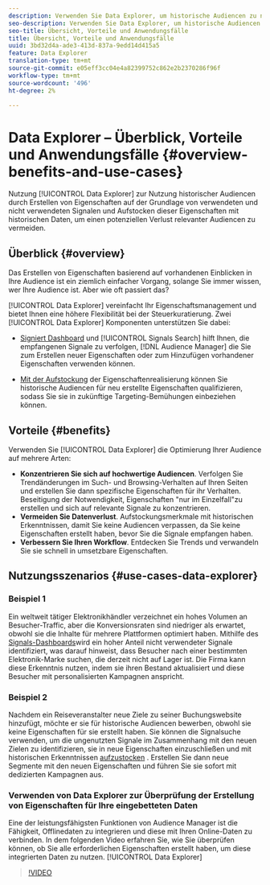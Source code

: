 ```yaml
---
description: Verwenden Sie Data Explorer, um historische Audiencen zu nutzen, indem Sie Eigenschaften auf der Grundlage von verwendeten und nicht verwendeten Signalen erstellen und diese mit historischen Daten aufstocken, um einen potenziellen Verlust relevanter Audiencen zu vermeiden.
seo-description: Verwenden Sie Data Explorer, um historische Audiencen zu nutzen, indem Sie Eigenschaften auf der Grundlage von verwendeten und nicht verwendeten Signalen erstellen und diese mit historischen Daten aufstocken, um einen potenziellen Verlust relevanter Audiencen zu vermeiden.
seo-title: Übersicht, Vorteile und Anwendungsfälle
title: Übersicht, Vorteile und Anwendungsfälle
uuid: 3bd32d4a-ade3-413d-837a-9edd14d415a5
feature: Data Explorer
translation-type: tm+mt
source-git-commit: e05eff3cc04e4a82399752c862e2b2370286f96f
workflow-type: tm+mt
source-wordcount: '496'
ht-degree: 2%

---
```



# Data Explorer – Überblick, Vorteile und Anwendungsfälle {#overview-benefits-and-use-cases}

Nutzung [!UICONTROL Data Explorer] zur Nutzung historischer Audiencen durch Erstellen von Eigenschaften auf der Grundlage von verwendeten und nicht verwendeten Signalen und Aufstocken dieser Eigenschaften mit historischen Daten, um einen potenziellen Verlust relevanter Audiencen zu vermeiden.

## Überblick {#overview}

Das Erstellen von Eigenschaften basierend auf vorhandenen Einblicken in Ihre Audience ist ein ziemlich einfacher Vorgang, solange Sie immer wissen, wer Ihre Audience ist. Aber wie oft passiert das?

[!UICONTROL Data Explorer] vereinfacht Ihr Eigenschaftsmanagement und bietet Ihnen eine höhere Flexibilität bei der Steuerkuratierung. Zwei [!UICONTROL Data Explorer] Komponenten unterstützen Sie dabei:

* [Signiert Dashboard](../../features/data-explorer/data-explorer-signals-dashboard.md) und [!UICONTROL Signals Search] hilft Ihnen, die empfangenen Signale zu verfolgen, [!DNL Audience Manager] die Sie zum Erstellen neuer Eigenschaften oder zum Hinzufügen vorhandener Eigenschaften verwenden können.

* [Mit der Aufstockung](../../features/data-explorer/data-explorer-trait-backfill.md) der Eigenschaftenrealisierung können Sie historische Audiencen für neu erstellte Eigenschaften qualifizieren, sodass Sie sie in zukünftige Targeting-Bemühungen einbeziehen können.

## Vorteile {#benefits}

Verwenden Sie [!UICONTROL Data Explorer] die Optimierung Ihrer Audience auf mehrere Arten:

* **Konzentrieren Sie sich auf hochwertige Audiencen**. Verfolgen Sie Trendänderungen im Such- und Browsing-Verhalten auf Ihren Seiten und erstellen Sie dann spezifische Eigenschaften für ihr Verhalten. Beseitigung der Notwendigkeit, Eigenschaften &quot;nur im Einzelfall&quot;zu erstellen und sich auf relevante Signale zu konzentrieren.
* **Vermeiden Sie Datenverlust**. Aufstockungsmerkmale mit historischen Erkenntnissen, damit Sie keine Audiencen verpassen, da Sie keine Eigenschaften erstellt haben, bevor Sie die Signale empfangen haben.
* **Verbessern Sie Ihren Workflow**. Entdecken Sie Trends und verwandeln Sie sie schnell in umsetzbare Eigenschaften.

## Nutzungsszenarios {#use-cases-data-explorer}

### Beispiel 1

Ein weltweit tätiger Elektronikhändler verzeichnet ein hohes Volumen an Besucher-Traffic, aber die Konversionsraten sind niedriger als erwartet, obwohl sie die Inhalte für mehrere Plattformen optimiert haben. Mithilfe des [Signals-Dashboards](../../features/data-explorer/data-explorer-signals-dashboard.md)wird ein hoher Anteil nicht verwendeter Signale identifiziert, was darauf hinweist, dass Besucher nach einer bestimmten Elektronik-Marke suchen, die derzeit nicht auf Lager ist. Die Firma kann diese Erkenntnis nutzen, indem sie ihren Bestand aktualisiert und diese Besucher mit personalisierten Kampagnen anspricht.

### Beispiel 2

Nachdem ein Reiseveranstalter neue Ziele zu seiner Buchungswebsite hinzufügt, möchte er sie für historische Audiencen bewerben, obwohl sie keine Eigenschaften für sie erstellt haben. Sie können die Signalsuche verwenden, um die ungenutzten Signale im Zusammenhang mit den neuen Zielen zu identifizieren, sie in neue Eigenschaften einzuschließen und mit historischen Erkenntnissen [aufzustocken](../../features/data-explorer/data-explorer-trait-backfill.md) . Erstellen Sie dann neue Segmente mit den neuen Eigenschaften und führen Sie sie sofort mit dedizierten Kampagnen aus.

### Verwenden von Data Explorer zur Überprüfung der Erstellung von Eigenschaften für Ihre eingebetteten Daten

Eine der leistungsfähigsten Funktionen von Audience Manager ist die Fähigkeit, Offlinedaten zu integrieren und diese mit Ihren Online-Daten zu verbinden. In dem folgenden Video erfahren Sie, wie Sie überprüfen können, ob Sie alle erforderlichen Eigenschaften erstellt haben, um diese integrierten Daten zu nutzen. [!UICONTROL Data Explorer]

>[!VIDEO](https://video.tv.adobe.com/v/25149/)